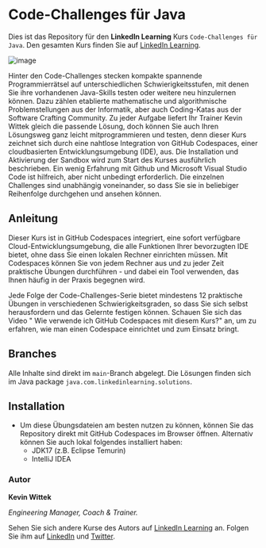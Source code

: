 # Code-Challenges für Java

Dies ist das Repository für den **LinkedIn Learning** Kurs `Code-Challenges für Java`. Den gesamten Kurs finden Sie auf [LinkedIn Learning][lil-course-url].

![image](https://user-images.githubusercontent.com/61017085/199516768-b9ddc075-d4af-46ca-85be-c3a2f18c2a98.png)

Hinter den Code-Challenges stecken kompakte spannende Programmierrätsel auf unterschiedlichen Schwierigkeitsstufen, mit denen Sie ihre vorhandenen Java-Skills testen oder weitere neu hinzulernen können. Dazu zählen etablierte mathematische und algorithmische Problemstellungen aus der Informatik, aber auch Coding-Katas aus der Software Crafting Community.
Zu jeder Aufgabe liefert Ihr Trainer Kevin Wittek gleich die passende Lösung, doch können Sie auch Ihren Lösungsweg ganz leicht mitprogrammieren und testen, denn dieser Kurs zeichnet sich durch eine nahtlose Integration von GitHub Codespaces, einer cloudbasierten Entwicklungsumgebung (IDE), aus.
Die Installation und Aktivierung der Sandbox wird zum Start des Kurses ausführlich beschrieben. Ein wenig Erfahrung mit Github und Microsoft Visual Studio Code ist hilfreich, aber nicht unbedingt erforderlich. Die einzelnen Challenges sind unabhängig voneinander, so dass Sie sie in beliebiger Reihenfolge durchgehen und ansehen können.

## Anleitung

Dieser Kurs ist in GitHub Codespaces integriert, eine sofort verfügbare Cloud-Entwicklungsumgebung, die alle Funktionen Ihrer bevorzugten IDE bietet, ohne dass Sie einen lokalen Rechner einrichten müssen. Mit Codespaces können Sie von jedem Rechner aus und zu jeder Zeit praktische Übungen durchführen - und dabei ein Tool verwenden, das Ihnen häufig in der Praxis begegnen wird. 

Jede Folge der Code-Challenges-Serie bietet mindestens 12 praktische Übungen in verschiedenen Schwierigkeitsgraden, so dass Sie sich selbst herausfordern und das Gelernte festigen können. Schauen Sie sich das Video " Wie verwende ich GitHub Codespaces mit diesem Kurs?" an, um zu erfahren, wie man einen Codespace einrichtet und zum Einsatz bringt.

## Branches

Alle Inhalte sind direkt im `main`-Branch abgelegt.
Die Lösungen finden sich im Java package `java.com.linkedinlearning.solutions`.

## Installation

* Um diese Übungsdateien am besten nutzen zu können, können Sie das Repository direkt mit GitHub Codespaces im Browser öffnen. Alternativ können Sie auch lokal folgendes installiert haben:
   - JDK17 (z.B. Eclipse Temurin)
   - IntelliJ IDEA

### Autor

**Kevin Wittek**

_Engineering Manager, Coach & Trainer._

Sehen Sie sich andere Kurse des Autors auf [LinkedIn Learning](https://www.linkedin.com/learning/instructors/kevin-wittek) an. Folgen Sie ihm auf [LinkedIn](https://www.linkedin.com/in/kevin-wittek?trk=lil_instructor) und [Twitter](https://twitter.com/kiview).

[0]: # (Replace these placeholder URLs with actual course URLs)
[lil-course-url]: https://www.linkedin.com/learning/code-challenges-fur-java
[lil-thumbnail-url]: https://cdn.lynda.com/course/2875095/2875095-1615224395432-16x9.jpg
